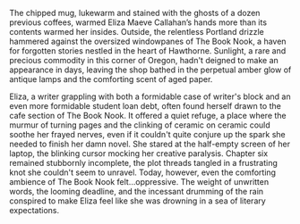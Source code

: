 The chipped mug, lukewarm and stained with the ghosts of a dozen previous coffees, warmed Eliza Maeve Callahan’s hands more than its contents warmed her insides. Outside, the relentless Portland drizzle hammered against the oversized windowpanes of The Book Nook, a haven for forgotten stories nestled in the heart of Hawthorne. Sunlight, a rare and precious commodity in this corner of Oregon, hadn't deigned to make an appearance in days, leaving the shop bathed in the perpetual amber glow of antique lamps and the comforting scent of aged paper.

Eliza, a writer grappling with both a formidable case of writer's block and an even more formidable student loan debt, often found herself drawn to the cafe section of The Book Nook. It offered a quiet refuge, a place where the murmur of turning pages and the clinking of ceramic on ceramic could soothe her frayed nerves, even if it couldn't quite conjure up the spark she needed to finish her damn novel. She stared at the half-empty screen of her laptop, the blinking cursor mocking her creative paralysis. Chapter six remained stubbornly incomplete, the plot threads tangled in a frustrating knot she couldn't seem to unravel. Today, however, even the comforting ambience of The Book Nook felt…oppressive. The weight of unwritten words, the looming deadline, and the incessant drumming of the rain conspired to make Eliza feel like she was drowning in a sea of literary expectations.
